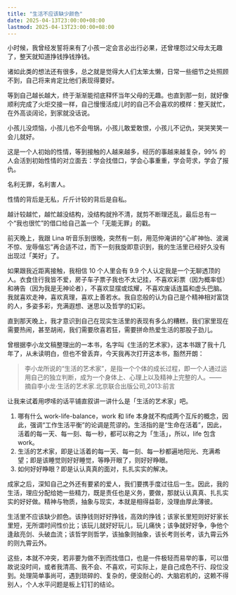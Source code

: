 ```yaml
---
title: "生活不应该缺少颜色"
date: 2025-04-13T23:00:00+08:00
lastmod: 2025-04-13T23:00:00+08:00
---
```


小时候，我曾经发誓将来有了小孩一定会言必出行必果，还曾埋怨过父母太无趣了，整天就知道挣钱挣钱挣钱。

<!--more-->

诸如此类的想法还有很多，总之就是觉得大人们太笨太懒，日常一些细节之处照顾不到，自己将来肯定比他们表现得要好。

等到自己越长越大，终于渐渐能彻底释怀当年父母的无趣。也直到那一刻，就好像顺利完成了火炬交接一样，自己慢慢活成儿时的自己不会喜欢的模样：整天就忙，在外高谈阔论，到家就没话说。

小孩儿没烦恼，小孩儿也不会甩锅，小孩儿敢爱敢恨，小孩儿不记仇，哭哭笑笑一会儿就好。

这是一个人初始的性情，等到接触的人越来越多，经历的事越来越复杂，99% 的人会活到初始性情的对立面去：学会找借口，学会心事重重，学会苛求，学会了报仇。

名利无罪，名利害人。

性情的背后是无私，斤斤计较的背后是自私。

越计较越忙，越忙越没结构，没结构就拎不清，就剪不断理还乱，最后总有一个“我也很忙”的借口给自己盖一个「无能无罪」的戳。

前天晚上，我跟 Lina 听音乐到很晚，突然有一刻，用范仲淹讲的“心旷神怡、波澜不惊、宠辱偕忘”再合适不过，而下一刻我旋即意识到，我的生活里已经好久没有出现过「美好」了。

如果跟我近距离接触，我相信 10 个人里会有 9.9 个人认定我是一个无聊透顶的人。衣食住行我皆不爱，房子车子票子我也不太记挂，不喜欢彩票（因为概率低）和祷告（因为我是无神论者），不喜欢显摆或炫耀，不喜欢废话连篇和虚头巴脑。我就喜欢走神，喜欢真理，喜欢上善若水。我自恋般的认为自己是个精神相对富饶的人，多姿多彩，充满遐想、迷思以及哲学的幻彩。

直到那天晚上，我才意识到自己在现实生活里的表现有多么的糟糕，我们家里现在需要热闹，甚至胡闹，我们需要欣喜若狂，需要拼命热爱生活的那股子劲儿。

曾根据李小龙文稿整理出的一本书，名字叫《生活的艺术家》，这本书跟了我十几年了，从未读明白，但也不曾丢弃，今天我再次打开这本书，豁然开朗：

> 李小龙所说的“生活的艺术家”，是指一个个体的成长过程，即一个人通过运用自己的独立判断，成为一个身体上、心理上以及精神上完整的人。—— 摘自李小龙·生活的艺术家.北京联合出版公司,2013:前言

让我来试着用啰嗦的话平铺直叙讲一讲什么是「生活的艺术家」吧。

1. 哪有什么 work-life-balance，work 和 life 本身就不构成两个互斥的概念，因此，强调“工作生活平衡”的论调是荒谬的。生活指的是“生命在活着”，因此，活着的每一天、每一刻、每一秒，都可以称之为「生活」，所以，life 包含 work。
2. 生活的艺术家，即是让活着的每一天、每一刻、每一秒都遍地阳光、充满希望；即是该睡觉则好好睡觉，等睁开眼了，则好好睁眼。
3. 如何好好睁眼？即是认认真真的面对，扎扎实实的解决。

成家之后，深知自己之外还有要紧的爱人，我们要携手度过往后一生。因此，我的生活，理应分配给她一些精力，既是责任也是义务，要做，那就认认真真、扎扎实实的好好做。精神与物质，抽象与现实，本就是相得益彰，没理由厚此薄彼。

生活里不应该缺少颜色。该挣钱则好好挣钱，高效的挣钱；该家长里短则好好家长里短，无所谓时间性价比；该玩儿就好好玩儿，玩儿痛快；该争就好好争，争他个逢敌亮剑、头破血流；该哲学则哲学，该抽象则抽象，该长考则长考，该九霄云外的则九霄云外。

这些，本就不冲突，若非要为做不到而找借口，也是一件极轻而易举的事，可以借故说没时间，或者我清高、我不会、不喜欢，可实际上，是自己成色不行、段位没到。处理简单事尚可，遇到琐碎的、复杂的，便没耐心的、大脑宕机的，这赖不得别人，个人水平问题是板上钉钉的结论。